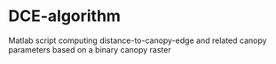 # DCE-algorithm
Matlab script computing distance-to-canopy-edge and related canopy parameters based on a binary canopy raster
